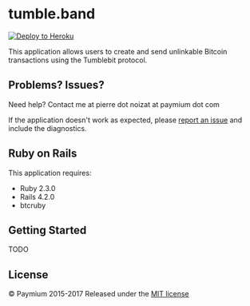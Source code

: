 tumble.band
================

[![Deploy to Heroku](https://www.herokucdn.com/deploy/button.png)](https://heroku.com/deploy)

This application allows users to create and send unlinkable Bitcoin transactions using the Tumblebit protocol.

Problems? Issues?
-----------

Need help? Contact me at pierre dot noizat at paymium dot com

If the application doesn't work as expected, please [report an issue](https://github.com/RailsApps/rails_apps_composer/issues)
and include the diagnostics.

Ruby on Rails
-------------

This application requires:

- Ruby 2.3.0
- Rails 4.2.0
- btcruby

Getting Started
---------------
TODO

License
-------
© Paymium 2015-2017 Released under the [MIT license](http://opensource.org/licenses/mit-license.php)